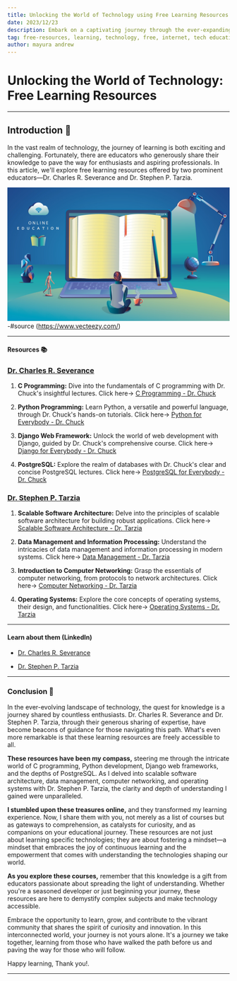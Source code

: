 ```yaml
---
title: Unlocking the World of Technology using Free Learning Resources
date: 2023/12/23
description: Embark on a captivating journey through the ever-expanding universe of technology education with my latest vlog! 🌐 Join me as I share personal insights, discoveries, and invaluable resources from two eminent educators—Dr. Charles R. Severance and Dr. Stephen P. Tarzia.
tag: free-resources, learning, technology, free, internet, tech education, sharing
author: mayura andrew
---
```


# Unlocking the World of Technology: Free Learning Resources
--- 

## Introduction 🚀


In the vast realm of technology, the journey of learning is both exciting and challenging. Fortunately, there are educators who generously share their knowledge to pave the way for enthusiasts and aspiring professionals. In this article, we'll explore free learning resources offered by two prominent educators—Dr. Charles R. Severance and Dr. Stephen P. Tarzia.

![Free Education](public/images/education.jpg)  -#source (https://www.vecteezy.com/)

---

#### Resources 📚

### [Dr. Charles R. Severance](https://www.dr-chuck.com/)

1. **C Programming:**
   Dive into the fundamentals of C programming with Dr. Chuck's insightful lectures. Click here-> [C Programming - Dr. Chuck](https://www.cc4e.com/)

2. **Python Programming:**
   Learn Python, a versatile and powerful language, through Dr. Chuck's hands-on tutorials. Click here-> [Python for Everybody - Dr. Chuck](https://www.py4e.com/)

3. **Django Web Framework:**
   Unlock the world of web development with Django, guided by Dr. Chuck's comprehensive course. Click here-> [Django for Everybody - Dr. Chuck](https://www.dj4e.com/)

4. **PostgreSQL:**
   Explore the realm of databases with Dr. Chuck's clear and concise PostgreSQL lectures. Click here-> [PostgreSQL for Everybody - Dr. Chuck](https://www.pg4e.com/)

### [Dr. Stephen P. Tarzia](https://stevetarzia.com/teaching/)

1. **Scalable Software Architecture:**
   Delve into the principles of scalable software architecture for building robust applications. Click here-> [Scalable Software Architecture - Dr. Tarzia](https://www.youtube.com/playlist?list=PLWl7jvxH18r0u5VRZsOjhghNXc_Ec4dZz)

2. **Data Management and Information Processing:**
   Understand the intricacies of data management and information processing in modern systems. Click here-> [Data Management - Dr. Tarzia](https://www.youtube.com/playlist?list=PLWl7jvxH18r0dflwRg3F51qQ8DV5ScQ1n)

3. **Introduction to Computer Networking:**
   Grasp the essentials of computer networking, from protocols to network architectures. Click here-> [Computer Networking - Dr. Tarzia](https://www.youtube.com/playlist?list=PLWl7jvxH18r3nnotitKkyAjq268PQGc0-)

4. **Operating Systems:**
   Explore the core concepts of operating systems, their design, and functionalities. Click here-> [Operating Systems - Dr. Tarzia](https://www.youtube.com/playlist?list=PLWl7jvxH18r1RSNrS7VF3Rfm557nzpi0M)

---

#### Learn about them (LinkedIn)

- [Dr. Charles R. Severance](https://www.linkedin.com/in/charlesseverance/)

- [Dr. Stephen P. Tarzia](https://www.linkedin.com/in/steve-tarzia-6033a25a/)

--- 

### Conclusion 🎉

In the ever-evolving landscape of technology, the quest for knowledge is a journey shared by countless enthusiasts. Dr. Charles R. Severance and Dr. Stephen P. Tarzia, through their generous sharing of expertise, have become beacons of guidance for those navigating this path. What's even more remarkable is that these learning resources are freely accessible to all.

**These resources have been my compass,** steering me through the intricate world of C programming, Python development, Django web frameworks, and the depths of PostgreSQL. As I delved into scalable software architecture, data management, computer networking, and operating systems with Dr. Stephen P. Tarzia, the clarity and depth of understanding I gained were unparalleled.

**I stumbled upon these treasures online,** and they transformed my learning experience. Now, I share them with you, not merely as a list of courses but as gateways to comprehension, as catalysts for curiosity, and as companions on your educational journey. These resources are not just about learning specific technologies; they are about fostering a mindset—a mindset that embraces the joy of continuous learning and the empowerment that comes with understanding the technologies shaping our world.

**As you explore these courses,** remember that this knowledge is a gift from educators passionate about spreading the light of understanding. Whether you're a seasoned developer or just beginning your journey, these resources are here to demystify complex subjects and make technology accessible.

Embrace the opportunity to learn, grow, and contribute to the vibrant community that shares the spirit of curiosity and innovation. In this interconnected world, your journey is not yours alone. It's a journey we take together, learning from those who have walked the path before us and paving the way for those who will follow.

Happy learning, Thank you!.

---
